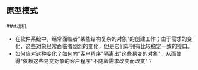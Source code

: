 ## 原型模式
###动机
+ 在软件系统中，经常面临者"某些结构复杂的对象"的创建工作；由于需求的变化，这些对象经常面临者剧烈的变化，但是它们却拥有比较稳定一致的接口。
+ 如何应对这种变化？如何向"客户程序"隔离出"这些易变的对象"，从而使得"依赖这些易变对象的客户程序"不随着需求改变而改变"？
